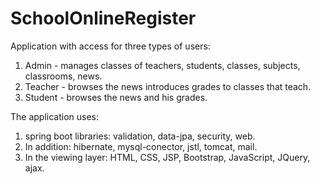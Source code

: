 # SchoolOnlineRegister

Application with access for three types of users:
  1. Admin - manages classes of teachers, students, classes, subjects, classrooms, news.
  2. Teacher - browses the news introduces grades to classes that teach.
  3. Student - browses the news and his grades.

The application uses:
  1. spring boot libraries: validation, data-jpa, security, web.
  2. In addition: hibernate, mysql-conector, jstl, tomcat, mail.
  3. In the viewing layer: HTML, CSS, JSP, Bootstrap, JavaScript, JQuery, ajax.

